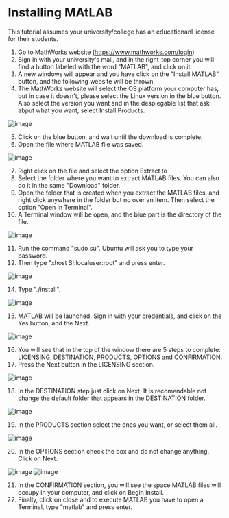 # Installing MAtLAB
This tutorial assumes your university/college has an educationanl license for their students.

  1. Go to MathWorks website (https://www.mathworks.com/login)
  2. Sign in with your university's mail, and in the right-top corner you will find a button labeled with the word "MATLAB", and click on it. 
  3. A new windows will appear and you have click on the "Install MATLAB" button, and the following website will be thrown.
  4. The MathWorks website will select the OS platform your computer has, but in case it doesn't, please select the Linux version in the blue button. Also select the version you want and in the desplegable list that ask abput what you want, select Install Products.

![image](https://github.com/0123gabriel/Ubuntu_ROS_Tutorial/assets/108648272/3a6eb081-450d-40c2-8135-980d816a7ad0)

  5. Click on the blue button, and wait until the download is complete.
  6. Open the file where MATLAB file was saved.

![image](https://github.com/0123gabriel/Ubuntu_ROS_Tutorial/assets/108648272/8dde1231-f9b5-486d-88a1-78096880726d)

  7. Right click on the file and select the option Extract to
  8. Select the folder where you want to extract MATLAB files. You can also do it in the same "Download" folder.
  9. Open the folder that is created when you extract the MATLAB files, and right click anywhere in the folder but no over an item. Then select the option "Open in Terminal".
  10. A Terminal window will be open, and the blue part is the directory of the file.

![image](https://github.com/0123gabriel/Ubuntu_ROS_Tutorial/assets/108648272/1da54381-fe3e-4223-b700-118850fb0e5e)

  11. Run the command "sudo su". Ubuntu will ask you to type your password.
  12. Then type "xhost SI:localuser:root" and press enter.

![image](https://github.com/0123gabriel/Ubuntu_ROS_Tutorial/assets/108648272/79e1e971-7548-4b8f-9803-300802201b26)

  14. Type "./install".

![image](https://github.com/0123gabriel/Ubuntu_ROS_Tutorial/assets/108648272/9386e749-7285-4a91-bde4-e93c3e4085aa)

  15. MATLAB will be launched. Sign in with your credentials, and click on the Yes button, and the Next.

![image](https://github.com/0123gabriel/Ubuntu_ROS_Tutorial/assets/108648272/eee428bf-5c54-47fb-8e33-d002dac1e6ce)

  16. You will see that in the top of the window there are 5 steps to complete: LICENSING, DESTINATION, PRODUCTS, OPTIONS and CONFIRMATION.
  17. Press the Next button in the LICENSING section.

![image](https://github.com/0123gabriel/Ubuntu_ROS_Tutorial/assets/108648272/ae498cc4-5e04-411a-892e-0c6ab183c1f8)

  18. In the DESTINATION step just click on Next. It is recomendable not change the default folder that appears in the DESTINATION folder.

![image](https://github.com/0123gabriel/Ubuntu_ROS_Tutorial/assets/108648272/99135310-1c0b-4d41-9fc1-2d182d42415e)

  19. In the PRODUCTS section select the ones you want, or select them all.

![image](https://github.com/0123gabriel/Ubuntu_ROS_Tutorial/assets/108648272/ce97f668-e755-4e25-9c92-ac0ca830a026)

  20. In the OPTIONS section check the box and do not change anything. Click on Next.

![image](https://github.com/0123gabriel/Ubuntu_ROS_Tutorial/assets/108648272/2c40d9ce-94b1-4bf9-ba76-fb1cb413cc2b)
![image](https://github.com/0123gabriel/Ubuntu_ROS_Tutorial/assets/108648272/633626ea-9a74-405d-948e-8d9ce197aaae)

  21. In the CONFIRMATION section, you will see the space MATLAB files will occupy in your computer, and click on Begin Install.
  22. Finally, click on close and to execute MATLAB you have to open a Terminal, type "matlab" and press enter. 

 

